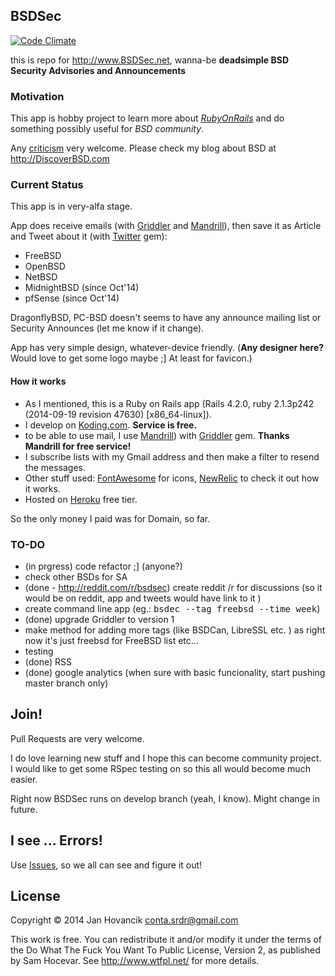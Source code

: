 ## BSDSec
[![Code Climate](https://codeclimate.com/github/hovancik/BSDSec/badges/gpa.svg)](https://codeclimate.com/github/hovancik/BSDSec)

this is repo for http://www.BSDSec.net, wanna-be <b>deadsimple BSD Security Advisories and Announcements</b>

### Motivation

This app is hobby project to learn more about <i>[RubyOnRails](http://rubyonrails.org/)</i> and do something possibly useful for <i>BSD community</i>. 

Any [criticism](https://github.com/hovancik/BSDSec/issues) very welcome. Please check my blog about BSD at http://DiscoverBSD.com

### Current Status

This app is in very-alfa stage. 

App does receive emails (with [Griddler](https://github.com/thoughtbot/griddler) and [Mandrill](https://mandrillapp.com/)), then save it as Article and Tweet about it (with [Twitter](https://github.com/sferik/twitter) gem): 
* FreeBSD 
* OpenBSD
* NetBSD
* MidnightBSD (since Oct'14)
* pfSense (since Oct'14)

DragonflyBSD, PC-BSD doesn't seems to have any announce mailing list or Security Announces (let me know if it change).

App has very simple design, whatever-device friendly. (<b>Any designer here?</b> Would love to get some logo maybe ;] At least for favicon.) 

#### How it works
* As I mentioned, this is a Ruby on Rails app (Rails 4.2.0, ruby 2.1.3p242 (2014-09-19 revision 47630) [x86_64-linux]). 
* I develop on [Koding.com](https://koding.com/R/hovancik). <b>Service is free.</b>
* to be able to use mail, I use [Mandrill](https://mandrillapp.com/)) with [Griddler](https://github.com/thoughtbot/griddler) gem. <b>Thanks Mandrill for free service!</b>
* I subscribe lists with my Gmail address and then make a filter to resend the messages. 
* Other stuff used: [FontAwesome](http://fontawesome.io/) for icons, [NewRelic](https://newrelic.com) to check it out how it works.  
* Hosted on [Heroku](https://heroku.com/) free tier.


So the only money I paid was for Domain, so far.

### TO-DO
* (in prgress) code refactor ;] (anyone?)
* check other BSDs for SA 
* (done - http://reddit.com/r/bsdsec) create reddit /r for discussions (so it would be on reddit, app and tweets would have link to it )
* create command line app (eg.: <tt>bsdec --tag freebsd --time week</tt>) 
* (done) upgrade Griddler to version 1
* make method for adding more tags (like BSDCan, LibreSSL etc. ) as right now it's just freebsd for FreeBSD list etc...
* testing
* (done)  RSS 
* (done) google analytics (when sure with basic funcionality, start pushing master branch only)

## Join! 

Pull Requests are very welcome. 

I do love learning new stuff and I hope this can become community project. I would like to get some RSpec testing on so this all would become much easier. 

Right now BSDSec runs on develop branch (yeah, I know). Might change in future.

## I see ... Errors!

Use [Issues](https://github.com/hovancik/BSDSec/issues), so we all can see and figure it out!

## License

Copyright © 2014 Jan Hovancik <conta.srdr@gmail.com>

This work is free. You can redistribute it and/or modify it under the
terms of the Do What The Fuck You Want To Public License, Version 2,
as published by Sam Hocevar. See http://www.wtfpl.net/ for more details.